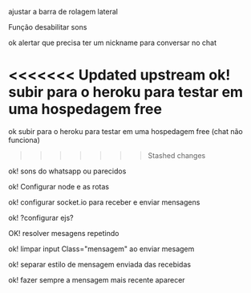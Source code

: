 ajustar a barra de rolagem lateral


Função desabilitar sons

ok alertar que precisa ter um nickname para conversar no chat

<<<<<<< Updated upstream
ok! subir para o heroku para testar em uma hospedagem free 
=======
ok subir para o heroku para testar em uma hospedagem free (chat não funciona)
>>>>>>> Stashed changes

ok! sons do whatsapp ou parecidos

ok! Configurar node e as rotas

ok! configurar socket.io para receber e enviar mensagens

ok! ?configurar ejs?

OK! resolver mesagens repetindo

ok! limpar input Class="mensagem" ao enviar mesagem

ok! separar estilo de mensagem enviada das recebidas

ok! fazer sempre a mensagem mais recente aparecer
